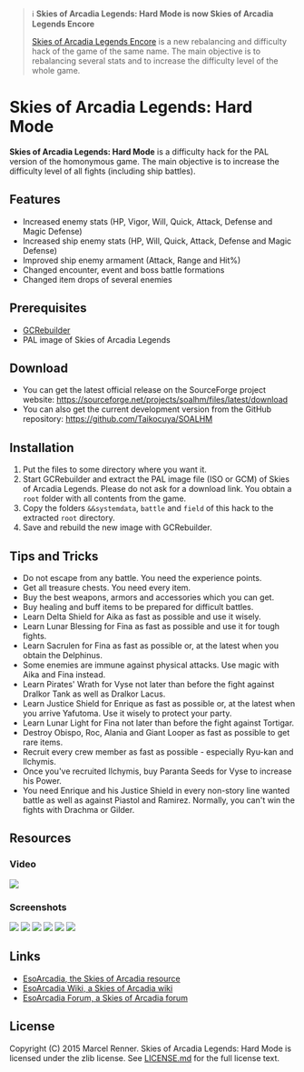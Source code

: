 > :information_source: **Skies of Arcadia Legends: Hard Mode is now Skies of 
> Arcadia Legends Encore**
> 
> [Skies of Arcadia Legends Encore](https://github.com/Taikocuya/SOALE) 
> is a new rebalancing and difficulty hack of the game of the same name. 
> The main objective is to rebalancing several stats and to increase the 
> difficulty level of the whole game.

Skies of Arcadia Legends: Hard Mode
===================================

**Skies of Arcadia Legends: Hard Mode** is a difficulty hack for the PAL 
version of the homonymous game. The main objective is to increase the 
difficulty level of all fights (including ship battles).

Features
--------

* Increased enemy stats (HP, Vigor, Will, Quick, Attack, Defense and Magic 
  Defense)
* Increased ship enemy stats (HP, Will, Quick, Attack, Defense and Magic 
  Defense)
* Improved ship enemy armament (Attack, Range and Hit%)
* Changed encounter, event and boss battle formations
* Changed item drops of several enemies

Prerequisites
-------------

* [GCRebuilder](http://www.romhacking.net/utilities/619/)
* PAL image of Skies of Arcadia Legends

Download
--------

* You can get the latest official release on the SourceForge project website:
  https://sourceforge.net/projects/soalhm/files/latest/download
* You can also get the current development version from the GitHub repository:
  https://github.com/Taikocuya/SOALHM

Installation
------------

1. Put the files to some directory where you want it.
2. Start GCRebuilder and extract the PAL image file (ISO or GCM) of Skies of 
   Arcadia Legends. Please do not ask for a download link. You obtain a `root` 
   folder with all contents from the game.
3. Copy the folders `&&systemdata`, `battle` and `field` of this hack to the 
   extracted `root` directory.
4. Save and rebuild the new image with GCRebuilder.

Tips and Tricks
---------------

* Do not escape from any battle. You need the experience points.
* Get all treasure chests. You need every item.
* Buy the best weapons, armors and accessories which you can get.
* Buy healing and buff items to be prepared for difficult battles.
* Learn Delta Shield for Aika as fast as possible and use it wisely.
* Learn Lunar Blessing for Fina as fast as possible and use it for tough 
  fights.
* Learn Sacrulen for Fina as fast as possible or, at the latest when you 
  obtain the Delphinus.
* Some enemies are immune against physical attacks. Use magic with Aika and 
  Fina instead.
* Learn Pirates' Wrath for Vyse not later than before the fight against 
  Dralkor Tank as well as Dralkor Lacus.
* Learn Justice Shield for Enrique as fast as possible or, at the latest when 
  you arrive Yafutoma. Use it wisely to protect your party.
* Learn Lunar Light for Fina not later than before the fight against Tortigar.
* Destroy Obispo, Roc, Alania and Giant Looper as fast as possible to get rare 
  items.
* Recruit every crew member as fast as possible - especially Ryu-kan and 
  Ilchymis.
* Once you've recruited Ilchymis, buy Paranta Seeds for Vyse to increase his 
  Power.
* You need Enrique and his Justice Shield in every non-story line wanted 
  battle as well as against Piastol and Ramirez. Normally, you can't win the 
  fights with Drachma or Gilder.

Resources
---------

### Video

[![](http://img.youtube.com/vi/-c6htevesp0/maxresdefault.jpg)](https://www.youtube.com/watch?v=-c6htevesp0)

### Screenshots

![](http://a.fsdn.com/con/app/proj/soalhm/screenshots/SOAHM_IMG1.jpg)
![](http://a.fsdn.com/con/app/proj/soalhm/screenshots/SOAHM_IMG2.jpg)
![](http://a.fsdn.com/con/app/proj/soalhm/screenshots/SOAHM_IMG3.jpg)
![](http://a.fsdn.com/con/app/proj/soalhm/screenshots/SOAHM_IMG4.jpg)
![](http://a.fsdn.com/con/app/proj/soalhm/screenshots/SOAHM_IMG5.jpg)
![](http://a.fsdn.com/con/app/proj/soalhm/screenshots/SOAHM_IMG6.jpg)

Links
-----

* [EsoArcadia, the Skies of Arcadia resource](http://www.esoarcadia.org/)
* [EsoArcadia Wiki, a Skies of Arcadia wiki](http://www.esoarcadia.org/wiki)
* [EsoArcadia Forum, a Skies of Arcadia forum](http://www.esoarcadia.org/forum)

License
-------

Copyright (C) 2015 Marcel Renner. Skies of Arcadia Legends: Hard Mode is 
licensed under the zlib license. See [LICENSE.md](LICENSE.md) for the full 
license text.
